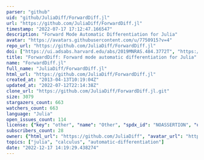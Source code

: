 ```yaml
---
parser: "github"
uid: "github/JuliaDiff/ForwardDiff.jl"
url: "https://github.com/JuliaDiff/ForwardDiff.jl"
timestamp: "2022-07-17 17:12:47.166547"
description: "Forward Mode Automatic Differentiation for Julia"
avatar: "https://avatars.githubusercontent.com/u/7750915?v=4"
repo_url: "https://github.com/JuliaDiff/ForwardDiff.jl"
doi: ["https://ui.adsabs.harvard.edu/abs/2019MNRAS.484.3772T", "https://ui.adsabs.harvard.edu/abs/2016arXiv160707892R", "https://ui.adsabs.harvard.edu/abs/2021ascl.soft02015R/abstract"]
title: "ForwardDiff: Forward mode automatic differentiation for Julia"
name: "ForwardDiff.jl"
full_name: "JuliaDiff/ForwardDiff.jl"
html_url: "https://github.com/JuliaDiff/ForwardDiff.jl"
created_at: "2013-04-13T10:19:04Z"
updated_at: "2022-07-12T22:14:38Z"
clone_url: "https://github.com/JuliaDiff/ForwardDiff.jl.git"
size: 3079
stargazers_count: 663
watchers_count: 663
language: "Julia"
open_issues_count: 114
license: {"key": "other", "name": "Other", "spdx_id": "NOASSERTION", "url": null, "node_id": "MDc6TGljZW5zZTA="}
subscribers_count: 28
owner: {"html_url": "https://github.com/JuliaDiff", "avatar_url": "https://avatars.githubusercontent.com/u/7750915?v=4", "login": "JuliaDiff", "type": "Organization"}
topics: ["julia", "calculus", "automatic-differentiation"]
date: "2022-12-17 14:19:29.438274"
---
```

